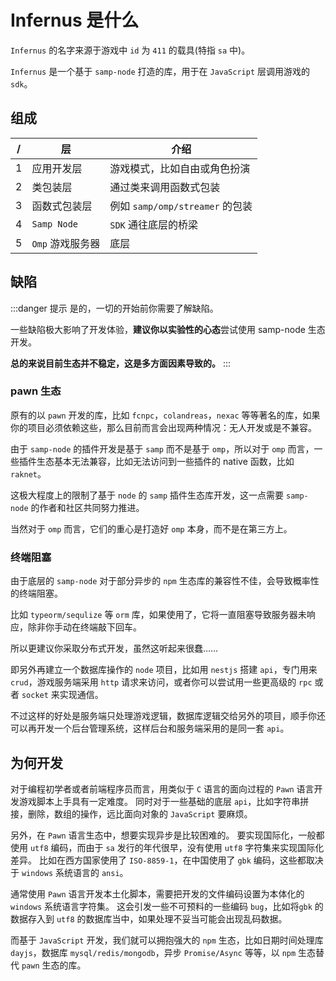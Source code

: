 # Infernus 是什么

`Infernus` 的名字来源于游戏中 `id` 为 `411` 的载具(特指 `sa` 中)。

`Infernus` 是一个基于 `samp-node` 打造的库，用于在 `JavaScript` 层调用游戏的 `sdk`。

## 组成

| /   | 层               | 介绍                            |
| --- | ---------------- | ------------------------------- |
| 1   | 应用开发层       | 游戏模式，比如自由或角色扮演    |
| 2   | 类包装层         | 通过类来调用函数式包装          |
| 3   | 函数式包装层     | 例如 `samp/omp/streamer` 的包装 |
| 4   | `Samp Node`      | `SDK` 通往底层的桥梁            |
| 5   | `Omp` 游戏服务器 | 底层                            |

## 缺陷

:::danger 提示
是的，一切的开始前你需要了解缺陷。

一些缺陷极大影响了开发体验，**建议你以实验性的心态**尝试使用 samp-node 生态开发。

**总的来说目前生态并不稳定，这是多方面因素导致的。**
:::

### pawn 生态

原有的以 `pawn` 开发的库，比如 `fcnpc`，`colandreas`，`nexac` 等等著名的库，如果你的项目必须依赖这些，那么目前而言会出现两种情况：无人开发或是不兼容。

由于 `samp-node` 的插件开发是基于 `samp` 而不是基于 `omp`，所以对于 `omp` 而言，一些插件生态基本无法兼容，比如无法访问到一些插件的 native 函数，比如 `raknet`。

这极大程度上的限制了基于 `node` 的 `samp` 插件生态库开发，这一点需要 `samp-node` 的作者和社区共同努力推进。

当然对于 `omp` 而言，它们的重心是打造好 `omp` 本身，而不是在第三方上。

### 终端阻塞

由于底层的 `samp-node` 对于部分异步的 `npm` 生态库的兼容性不佳，会导致概率性的终端阻塞。

比如 `typeorm/sequlize` 等 `orm` 库，如果使用了，它将一直阻塞导致服务器未响应，除非你手动在终端敲下回车。

所以更建议你采取分布式开发，虽然这听起来很蠢……

即另外再建立一个数据库操作的 `node` 项目，比如用 `nestjs` 搭建 `api`，专门用来 `crud`，游戏服务端采用 `http` 请求来访问，或者你可以尝试用一些更高级的 `rpc` 或者 `socket` 来实现通信。

不过这样的好处是服务端只处理游戏逻辑，数据库逻辑交给另外的项目，顺手你还可以再开发一个后台管理系统，这样后台和服务端采用的是同一套 `api`。

## 为何开发

对于编程初学者或者前端程序员而言，用类似于 `C` 语言的面向过程的 `Pawn` 语言开发游戏脚本上手具有一定难度。
同时对于一些基础的底层 `api`，比如字符串拼接，删除，数组的操作，远比面向对象的 `JavaScript` 要麻烦。

另外，在 `Pawn` 语言生态中，想要实现异步是比较困难的。
要实现国际化，一般都使用 `utf8` 编码，而由于 `sa` 发行的年代很早，没有使用 `utf8` 字符集来实现国际化差异。
比如在西方国家使用了 `ISO-8859-1`，在中国使用了 `gbk` 编码，这些都取决于 `windows` 系统语言的 `ansi`。

通常使用 `Pawn` 语言开发本土化脚本，需要把开发的文件编码设置为本体化的 `windows` 系统语言字符集。
这会引发一些不可预料的一些编码 `bug`，比如将`gbk` 的数据存入到 `utf8` 的数据库当中，如果处理不妥当可能会出现乱码数据。

而基于 `JavaScript` 开发，我们就可以拥抱强大的 `npm` 生态，比如日期时间处理库 `dayjs`，数据库 `mysql/redis/mongodb`，异步 `Promise/Async` 等等，以 `npm` 生态替代 `pawn` 生态的库。
